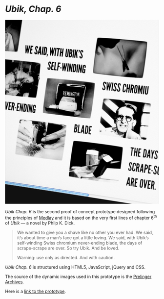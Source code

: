 # *Ubik, Chap. 6*

![A screenshot of Ubik, Chap. 6](media/images/ubik_6696.jpg)

*Ubik Chap. 6* is the second proof of concept prototype designed following the principles of [Medlay](http://ranbureand.github.io/medlay/ "Medlay / Hybrid media form concept") and it is based on the very first lines of chapter 6<sup>th</sup> of *Ubik* — a novel by Philp K. Dick.

> We wanted to give you a shave like no other you ever had. We said, it’s about time a man’s face got a little loving. We said, with Ubik’s self-winding Swiss chromium never-ending blade, the days of scrape-scrape are over. So try Ubik. And be loved.
> 
> Warning: use only as directed. And with caution.

*Ubik Chap. 6* is structured using HTML5, JavaScript, jQuery and CSS.

The source of the dynamic images used in this prototype is the [Prelinger Archives](https://archive.org/details/prelinger "The Prelinger Archives").

Here is a [link to the prototype](http://ranbureand.github.io/ubik-chap-6/ "Ubik, Chap. 6, prototype").
